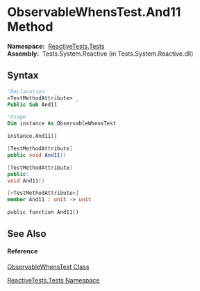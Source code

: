 # ObservableWhensTest.And11 Method

**Namespace:**  [ReactiveTests.Tests](ReactiveTests.Tests\ReactiveTests.Tests.md)  
**Assembly:**  Tests.System.Reactive (in Tests.System.Reactive.dll)

## Syntax

```vb
'Declaration
<TestMethodAttribute> _
Public Sub And11
```

```vb
'Usage
Dim instance As ObservableWhensTest

instance.And11()
```

```csharp
[TestMethodAttribute]
public void And11()
```

```c++
[TestMethodAttribute]
public:
void And11()
```

```fsharp
[<TestMethodAttribute>]
member And11 : unit -> unit 
```

```jscript
public function And11()
```

## See Also

#### Reference

[ObservableWhensTest Class](ObservableWhensTest\ObservableWhensTest.md)

[ReactiveTests.Tests Namespace](ReactiveTests.Tests\ReactiveTests.Tests.md)




